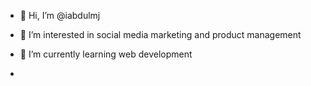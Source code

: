- 👋 Hi, I’m @iabdulmj
- 👀 I’m interested in social media marketing and product management 
- 🌱 I’m currently learning web development 
  
- 

<!---
iabdulmj/iabdulmj is a ✨ special ✨ repository because its `README.md` (this file) appears on your GitHub profile.
You can click the Preview link to take a look at your changes.
--->
